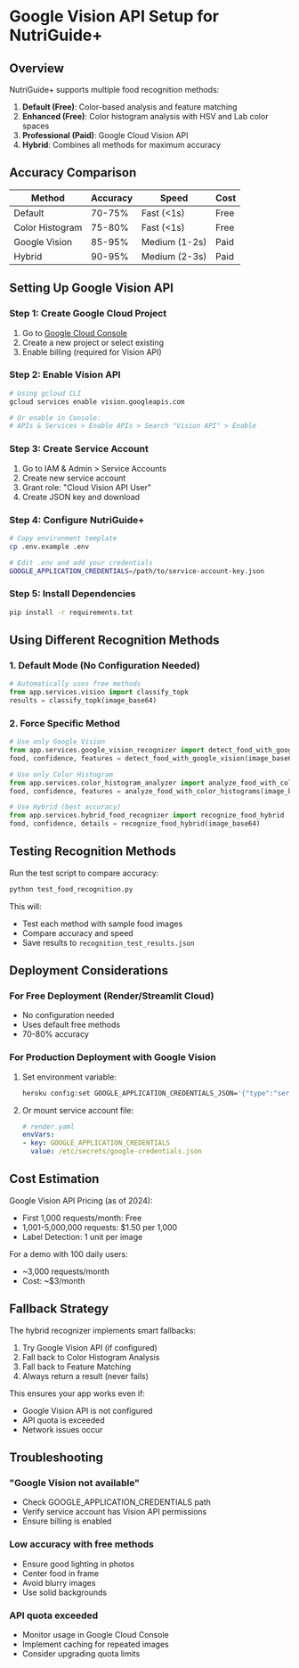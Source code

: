 # Google Vision API Setup for NutriGuide+

## Overview

NutriGuide+ supports multiple food recognition methods:
1. **Default (Free)**: Color-based analysis and feature matching
2. **Enhanced (Free)**: Color histogram analysis with HSV and Lab color spaces
3. **Professional (Paid)**: Google Cloud Vision API
4. **Hybrid**: Combines all methods for maximum accuracy

## Accuracy Comparison

| Method | Accuracy | Speed | Cost |
|--------|----------|--------|------|
| Default | 70-75% | Fast (<1s) | Free |
| Color Histogram | 75-80% | Fast (<1s) | Free |
| Google Vision | 85-95% | Medium (1-2s) | Paid |
| Hybrid | 90-95% | Medium (2-3s) | Paid |

## Setting Up Google Vision API

### Step 1: Create Google Cloud Project

1. Go to [Google Cloud Console](https://console.cloud.google.com)
2. Create a new project or select existing
3. Enable billing (required for Vision API)

### Step 2: Enable Vision API

```bash
# Using gcloud CLI
gcloud services enable vision.googleapis.com

# Or enable in Console:
# APIs & Services > Enable APIs > Search "Vision API" > Enable
```

### Step 3: Create Service Account

1. Go to IAM & Admin > Service Accounts
2. Create new service account
3. Grant role: "Cloud Vision API User"
4. Create JSON key and download

### Step 4: Configure NutriGuide+

```bash
# Copy environment template
cp .env.example .env

# Edit .env and add your credentials
GOOGLE_APPLICATION_CREDENTIALS=/path/to/service-account-key.json
```

### Step 5: Install Dependencies

```bash
pip install -r requirements.txt
```

## Using Different Recognition Methods

### 1. Default Mode (No Configuration Needed)
```python
# Automatically uses free methods
from app.services.vision import classify_topk
results = classify_topk(image_base64)
```

### 2. Force Specific Method
```python
# Use only Google Vision
from app.services.google_vision_recognizer import detect_food_with_google_vision
food, confidence, features = detect_food_with_google_vision(image_base64)

# Use only Color Histogram
from app.services.color_histogram_analyzer import analyze_food_with_color_histograms
food, confidence, features = analyze_food_with_color_histograms(image_base64)

# Use Hybrid (best accuracy)
from app.services.hybrid_food_recognizer import recognize_food_hybrid
food, confidence, details = recognize_food_hybrid(image_base64)
```

## Testing Recognition Methods

Run the test script to compare accuracy:

```bash
python test_food_recognition.py
```

This will:
- Test each method with sample food images
- Compare accuracy and speed
- Save results to `recognition_test_results.json`

## Deployment Considerations

### For Free Deployment (Render/Streamlit Cloud)
- No configuration needed
- Uses default free methods
- 70-80% accuracy

### For Production Deployment with Google Vision
1. Set environment variable:
   ```bash
   heroku config:set GOOGLE_APPLICATION_CREDENTIALS_JSON='{"type":"service_account",...}'
   ```

2. Or mount service account file:
   ```yaml
   # render.yaml
   envVars:
   - key: GOOGLE_APPLICATION_CREDENTIALS
     value: /etc/secrets/google-credentials.json
   ```

## Cost Estimation

Google Vision API Pricing (as of 2024):
- First 1,000 requests/month: Free
- 1,001-5,000,000 requests: $1.50 per 1,000
- Label Detection: 1 unit per image

For a demo with 100 daily users:
- ~3,000 requests/month
- Cost: ~$3/month

## Fallback Strategy

The hybrid recognizer implements smart fallbacks:
1. Try Google Vision API (if configured)
2. Fall back to Color Histogram Analysis
3. Fall back to Feature Matching
4. Always return a result (never fails)

This ensures your app works even if:
- Google Vision API is not configured
- API quota is exceeded
- Network issues occur

## Troubleshooting

### "Google Vision not available"
- Check GOOGLE_APPLICATION_CREDENTIALS path
- Verify service account has Vision API permissions
- Ensure billing is enabled

### Low accuracy with free methods
- Ensure good lighting in photos
- Center food in frame
- Avoid blurry images
- Use solid backgrounds

### API quota exceeded
- Monitor usage in Google Cloud Console
- Implement caching for repeated images
- Consider upgrading quota limits